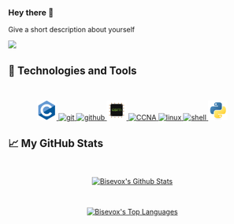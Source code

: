 ### Hey there 👋

Give a short description about yourself

![](https://komarev.com/ghpvc/?username=bisevox03&color=blueviolet)

## 💼 Technologies and Tools

<br/>

[//]: <> (update the technologies and tools.)

<p align="center">
     <a href="https://www.cprogramming.com/" target="_blank"> <img src="https://raw.githubusercontent.com/devicons/devicon/master/icons/c/c-original.svg" alt="c" width="40" height="40"/> </a> <a href="https://www.w3schools.com/git/" target="_blank"> <img src="https://raw.githubusercontent.com/gilbarbara/logos/master/logos/git-icon.svg" alt="git" width="40" height="40"/> </a> 
     <a href="https://www.github.com/" target="_blank"> <img src="https://cdn.iconscout.com/icon/free/png-256/github-159-721954.png" alt="github" width="40" height="40"/> </a> 
     <a href="https://en.wikipedia.org/wiki/Assembly_language" target="_blank"> <img src="https://raw.githubusercontent.com/github/explore/e495457f5ff28c343f9e422f8e3cf80fd3e80890/topics/assembly/assembly.png" alt="assembly" width="40" height="40"/> </a> 
     <a href="https://www.cisco.com/c/en/us/training-events/training-certifications/certifications/associate/ccna.html" target="_blank"> <img src="https://cdn.iconscout.com/icon/free/png-256/cisco-1863556-1579764.png" alt="CCNA" width="40" height="40"/> </a>
      <a href="https://www.linux.org/" target="_blank"> <img src="https://cdn.iconscout.com/icon/free/png-256/linux-3628892-3030032.png" alt="linux" width="40" height="40"/> 
      </a> <a href="https://www.shellscript.sh/" target="_blank"> <img src="https://raw.githubusercontent.com/odb/official-bash-logo/master/assets/Logos/Icons/SVG/128x128.svg" alt="shell" width="40" height="40"/> </a> 
      <a href="https://www.python.org" target="_blank"> <img src="https://raw.githubusercontent.com/devicons/devicon/master/icons/python/python-original.svg" alt="python" width="40" height="40"/> </a> 
</p>

## &#x1f4c8; My GitHub Stats
  <br/>
<p align="center"><a href="https://github.com/bisevox03/github-readme-stats"><img src="https://github-readme-stats.vercel.app/api?username=bisevox03&amp;show_icons=true&amp;count_private=true&amp;theme=gruvbox&amp;hide_border=true&amp;bg_color=0D1117" alt="Bisevox's Github Stats" /></a></p>

<br/>


<p align="center">
    <a href="https://github.com/bisevox03/github-readme-stats"><img alt="Bisevox's Top Languages" src="https://github-readme-stats.vercel.app/api/top-langs/?username=bisevox03&langs_count=8&count_private=true&layout=compact&theme=gruvbox&hide_border=true&bg_color=0D1117" /></a>
</p>

<br/>